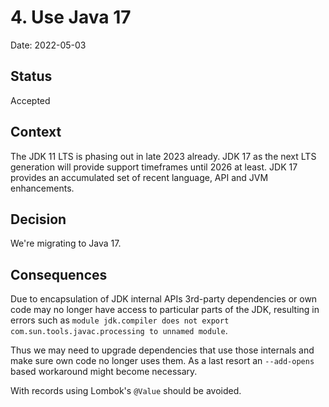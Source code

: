 # 4. Use Java 17

Date: 2022-05-03

## Status

Accepted

## Context

The JDK 11 LTS is phasing out in late 2023 already. JDK 17 as the next LTS generation will provide support timeframes until 2026 at least.
JDK 17 provides an accumulated set of recent language, API and JVM enhancements.

## Decision

We're migrating to Java 17.

## Consequences

Due to encapsulation of JDK internal APIs 3rd-party dependencies or own code may no longer have access to particular parts of the JDK,
resulting in errors such as `module jdk.compiler does not export com.sun.tools.javac.processing to unnamed module`.

Thus we may need to upgrade dependencies that use those internals and make sure own code no longer uses them.
As a last resort an `--add-opens` based workaround might become necessary.

With records using Lombok's `@Value` should be avoided.
